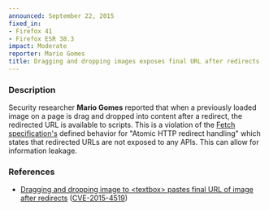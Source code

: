 ```yaml
---
announced: September 22, 2015
fixed_in:
- Firefox 41
- Firefox ESR 38.3
impact: Moderate
reporter: Mario Gomes
title: Dragging and dropping images exposes final URL after redirects
---
```


<h3>Description</h3>

<p>Security researcher <strong>Mario Gomes</strong> reported that when a previously
loaded image on a page is drag and dropped into content after a redirect, the redirected
URL is available to scripts. This is a violation of the  <a
href="https://fetch.spec.whatwg.org/">Fetch specification's</a> defined behavior for
"Atomic HTTP redirect handling" which states that redirected URLs are not exposed to any
APIs. This can allow for information leakage. 
</p>

<h3>References</h3>

<ul>
  <li><a href="https://bugzilla.mozilla.org/show_bug.cgi?id=1189814">
       Dragging and dropping image to &lt;textbox&gt; pastes final URL of image after
redirects</a>
(<a href="http://cve.mitre.org/cgi-bin/cvename.cgi?name=CVE-2015-4519"
class="ex-ref">CVE-2015-4519</a>)</li>
</ul>

